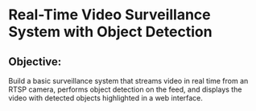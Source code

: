# Real-Time Video Surveillance System with Object Detection
## Objective:
Build a basic surveillance system that streams video in real time from an RTSP camera, performs object detection on the feed, and displays the video with detected objects highlighted in a web interface.

